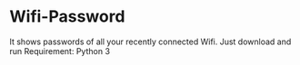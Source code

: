 # Wifi-Password
It shows passwords of all your recently connected Wifi. Just download and run
Requirement: Python 3

